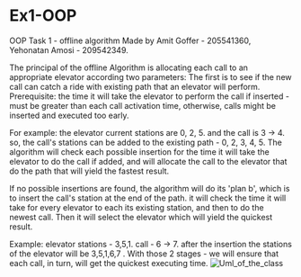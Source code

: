 # Ex1-OOP
OOP Task 1 - offline algorithm
Made by Amit Goffer - 205541360, Yehonatan Amosi - 209542349.

The principal of the offline Algorithm is allocating each call to an appropriate elevator according two parameters:
The first is to see if the new call can catch a ride with existing path that an elevator will perform.
Prerequisite: the time it will take the elevator to perform the call if inserted - must be greater than each call activation time, otherwise, calls might be inserted and executed too early.

For example: the elevator current stations are 0, 2, 5. and the call is 3 -> 4. so, the call's stations can be added to the existing path - 0, 2, 3, 4, 5.
The algorithm will check each possible insertion for the time it will take the elevator to do the call if added, and will allocate the call to the elevator that do the path that will yield the fastest result.

If no possible insertions are found, the algorithm will do its 'plan b', which is to insert the call's station at the end of the path.
 it will check the time it will take for every elevator to each its existing station, and then to do the newest call.
Then it will select the elevator which will yield the quickest result.

Example: elevator stations - 3,5,1. call - 6 -> 7. after the insertion the stations of the elevator will be 3,5,1,6,7 .
With those 2 stages - we will ensure that each call, in turn, will get the quickest executing time.
![Uml_of_the_class](https://user-images.githubusercontent.com/76455181/142285981-62b8df08-02d5-44c2-a242-30c42d0ed6c0.jpeg)
